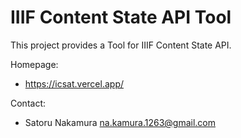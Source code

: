 IIIF Content State API Tool
===========

This project provides a Tool for IIIF Content State API.

Homepage:
* https://icsat.vercel.app/

Contact:
* Satoru Nakamura <na.kamura.1263@gmail.com>